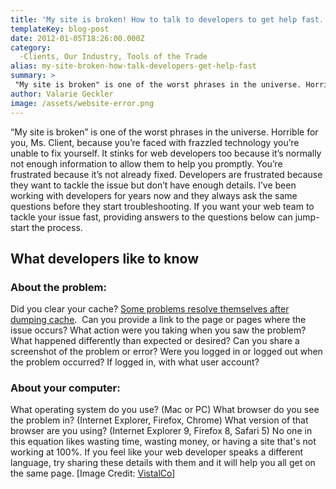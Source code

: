 ```yaml
---
title: 'My site is broken! How to talk to developers to get help fast.'
templateKey: blog-post
date: 2012-01-05T18:26:00.000Z
category: 
  -Clients, Our Industry, Tools of the Trade
alias: my-site-broken-how-talk-developers-get-help-fast
summary: > 
 "My site is broken" is one of the worst phrases in the universe. Horrible for you, Ms. Client, because you’re faced with frazzled technology you’re unable to fix yourself. It stinks for web developers too because it’s normally not enough information to allow them to help you promptly.
author: Valarie Geckler
image: /assets/website-error.png
---
```


“My site is broken” is one of the worst phrases in the universe. Horrible for you, Ms. Client, because you’re faced with frazzled technology you’re unable to fix yourself. It stinks for web developers too because it’s normally not enough information to allow them to help you promptly. You’re frustrated because it’s not already fixed. Developers are frustrated because they want to tackle the issue but don’t have enough details. I’ve been working with developers for years now and they always ask the same questions before they start troubleshooting. If you want your web team to tackle your issue fast, providing answers to the questions below can jump-start the process.

What developers like to know
----------------------------

### About the problem:

Did you clear your cache? [Some problems resolve themselves after dumping cache](/insights/why-you-should-clear-your-browsers-cache-and-how-do-it).  Can you provide a link to the page or pages where the issue occurs? What action were you taking when you saw the problem? What happened differently than expected or desired? Can you share a screenshot of the problem or error? Were you logged in or logged out when the problem occurred? If logged in, with what user account?

### About your computer:

What operating system do you use? (Mac or PC) What browser do you see the problem in? (Internet Explorer, Firefox, Chrome) What version of that browser are you using? (Internet Explorer 9, Firefox 8, Safari 5) No one in this equation likes wasting time, wasting money, or having a site that's not working at 100%. If you feel like your web developer speaks a different language, try sharing these details with them and it will help you all get on the same page. \[Image Credit: [VistalCo](https://www.iconfinder.com/icons/49261/alert_way_icon#size=128)\]